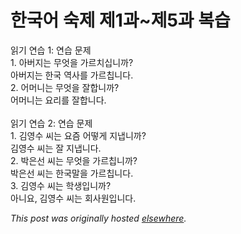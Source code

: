 # 한국어 숙제 제1과~제5과 복습

<div>
<div>읽기 연습 1: 연습 문제<br>1. 아버지는 무엇을 가르치십니까?<br>아버지는 한국 역사를 가르칩니다.</div>
<div>2. 어머니는 무엇을 잘합니까?<br>어머니는 요리를 잘합니다.</div>
<br><div> </div>읽기 연습 2: 연습 문제<br>1. 김영수 씨는 요즘 어떻게 지냅니까?<br>김영수 씨는 잘 지냅니다.<br>2. 박은선 씨는 무엇을 가르칩니까?<br>박은선 씨는 한국말을 가르칩니다.<br>3. 김영수 씨는 학생입니까?<br>아니요, 김영수 씨는 회사원입니다.<br><div> </div>
</div>


*This post was originally hosted [elsewhere](http://planspace.blogspot.com/2008/12/15.html).*
